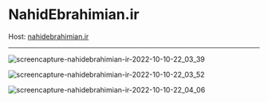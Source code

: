 # NahidEbrahimian.ir

Host: [nahidebrahimian.ir](http://nahidebrahimian.ir/)

---

![screencapture-nahidebrahimian-ir-2022-10-10-22_03_39](https://user-images.githubusercontent.com/82975802/194931574-915e8a63-c506-45ea-8630-f4ccce49155b.png)


![screencapture-nahidebrahimian-ir-2022-10-10-22_03_52](https://user-images.githubusercontent.com/82975802/194931663-e2abd630-cde4-4ce6-9bb1-1c86fc00ad29.png)


![screencapture-nahidebrahimian-ir-2022-10-10-22_04_06](https://user-images.githubusercontent.com/82975802/194931643-6a3b4ad3-8be9-4753-a218-c218bec72bfd.png)
